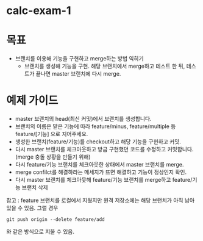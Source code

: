 # calc-exam-1

# 목표
- 브랜치를 이용해 기능을 구현하고 merge하는 방법 익히기
  - 브랜치를 생성해 기능을 구현. 해당 브랜치에서 merge하고 테스트 한 뒤, 테스트가 끝나면 master 브랜치에 다시 merge.

# 예제 가이드
- master 브랜치의 head(최신 커밋)에서 브랜치를 생성합니다.
- 브랜치의 이름은 맡은 기능에 따라 feature/minus, feature/multiple 등 feature/[기능] 으로 지어주세요.
- 생성한 브랜치(feature/기능)를 checkout하고 해당 기능을 구현하고 커밋.
- 다시 master 브랜치를 체크아웃하고 방금 구현했던 코드를 수정하고 커밋합니다.(merge 충돌 상황을 만들기 위해)
- 다시 feature/기능 브랜치를 체크아웃한 상태에서 master 브랜치를 merge.
- merge confilct를 해결하라는 메세지가 뜨면 해결하고 기능이 정상인지 확인.
- 다시 master 브랜치를 체크아웃해 feature/기능 브랜치를 merge하고 feature/기능 브랜치 삭제


참고 : feature 브랜치를 로컬에서 지웠지만 원격 저장소에는 해당 브랜치가 아직 남아있을 수 있음.
그럴 경우
```
git push origin --delete feature/add 
```
와 같은 방식으로 지울 수 있음.


